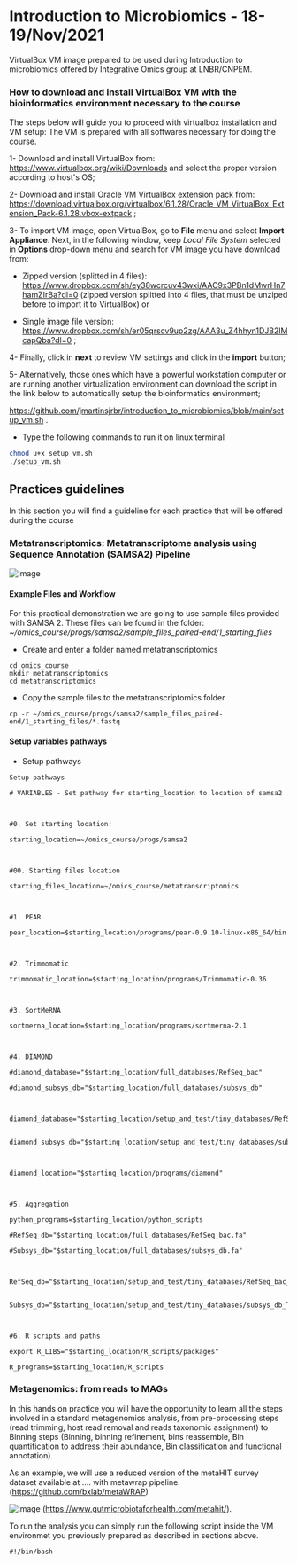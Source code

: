 # Introduction to Microbiomics - 18-19/Nov/2021
VirtualBox VM image prepared to be used during Introduction to microbiomics offered by Integrative Omics group at LNBR/CNPEM.

### How to download and install VirtualBox VM with the bioinformatics environment necessary to the course

The steps below will guide you to proceed with virtualbox installation and VM setup: The VM is prepared with all softwares necessary for doing the course. 

1-	Download and install VirtualBox from: https://www.virtualbox.org/wiki/Downloads
and select the proper version according to host's OS;

2-	Download and install Oracle VM VirtualBox extension pack from: https://download.virtualbox.org/virtualbox/6.1.28/Oracle_VM_VirtualBox_Extension_Pack-6.1.28.vbox-extpack ;

3-	To import VM image, open VirtualBox, go to **File** menu and select **Import Appliance**. Next, in the following window, keep *Local File System* selected in **Options** drop-down menu and search for VM image you have download from:

 - Zipped version (splitted in 4 files): https://www.dropbox.com/sh/ey38wcrcuv43wxi/AAC9x3PBn1dMwrHn7hamZIrBa?dl=0 (zipped version splitted into 4 files, that must be unziped before to import it to VirtualBox) or 

 - Single image file version: https://www.dropbox.com/sh/er05qrscv9up2zg/AAA3u_Z4hhyn1DJB2lMcapQba?dl=0 ;

4-	 Finally, click in **next** to review VM settings and click in the **import** button;

5-	Alternatively, those ones which have a powerful workstation computer or are running another virtualization environment can download the script in the link below to automatically setup the bioinformatics environment;

https://github.com/jmartinsjrbr/introduction_to_microbiomics/blob/main/setup_vm.sh .

 - Type the following commands to run it on linux terminal
```bash
chmod u+x setup_vm.sh
./setup_vm.sh
```

## Practices guidelines
In this section you will find a guideline for each practice that will be offered during the course

### Metatranscriptomics: Metatranscriptome analysis using Sequence Annotation (SAMSA2) Pipeline 

![image](https://user-images.githubusercontent.com/11639261/141863319-65a37b17-11a6-4573-a229-d24b0d511537.png)

#### Example Files and Workflow 
For this practical demonstration we are going to use sample files provided with SAMSA 2. These files can be found in the folder: *~/omics_course/progs/samsa2/sample_files_paired-end/1_starting_files*

 - Create and enter a folder named metatranscriptomics 
```
cd omics_course 
mkdir metatranscriptomics 
cd metatranscriptomics 
```
- Copy the sample files to the metatranscriptomics folder  
```
cp -r ~/omics_course/progs/samsa2/sample_files_paired-end/1_starting_files/*.fastq . 
```
#### Setup variables pathways

- Setup pathways
```
Setup pathways 

# VARIABLES - Set pathway for starting_location to location of samsa2  

 

#0. Set starting location: 

starting_location=~/omics_course/progs/samsa2 

 

#00. Starting files location 

starting_files_location=~/omics_course/metatranscriptomics 

  

#1. PEAR 

pear_location=$starting_location/programs/pear-0.9.10-linux-x86_64/bin 

  

#2. Trimmomatic 

trimmomatic_location=$starting_location/programs/Trimmomatic-0.36 

  

#3. SortMeRNA 

sortmerna_location=$starting_location/programs/sortmerna-2.1 

 

#4. DIAMOND 

#diamond_database="$starting_location/full_databases/RefSeq_bac" 

#diamond_subsys_db="$starting_location/full_databases/subsys_db" 

 

diamond_database="$starting_location/setup_and_test/tiny_databases/RefSeq_bac_TINY_24MB" 

 diamond_subsys_db="$starting_location/setup_and_test/tiny_databases/subsys_db_TINY_24MB" 

  

diamond_location="$starting_location/programs/diamond" 

 

#5. Aggregation 

python_programs=$starting_location/python_scripts 

#RefSeq_db="$starting_location/full_databases/RefSeq_bac.fa" 

#Subsys_db="$starting_location/full_databases/subsys_db.fa" 

  

RefSeq_db="$starting_location/setup_and_test/tiny_databases/RefSeq_bac_TINY_24MB.fa" 

 Subsys_db="$starting_location/setup_and_test/tiny_databases/subsys_db_TINY_24MB.fa" 

  

#6. R scripts and paths 

export R_LIBS="$starting_location/R_scripts/packages" 

R_programs=$starting_location/R_scripts 
```
### Metagenomics: from reads to MAGs
In this hands on practice you will have the opportunity to learn all the steps involved in a standard metagenomics analysis, from pre-processing steps (read trimming, host read removal and reads taxonomic assignment) to Binning steps (Binning, binning refinement, bins reassemble, Bin quantification to address their abundance, Bin classification and functional annotation).

As an example, we will use a reduced version of the metaHIT survey dataset available at .... with metawrap pipeline. (https://github.com/bxlab/metaWRAP)

![image](https://user-images.githubusercontent.com/11639261/141855861-4383c93f-40a0-4d66-bdaa-791b33fddaaf.png)
(https://www.gutmicrobiotaforhealth.com/metahit/).


To run the analysis you can simply run the following script inside the VM environmet you previously prepared as described in sections above.

```
#!/bin/bash

```
